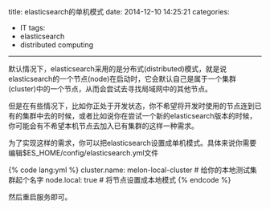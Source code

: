 title: elasticsearch的单机模式
date: 2014-12-10 14:25:21
categories:
- IT
tags:
- elasticsearch
- distributed computing
---
默认情况下，elasticsearch采用的是分布式(distributed)模式，就是说elasticsearch的一个节点(node)在启动时，它会默认自己是属于一个集群(cluster)中的一个节点，从而会尝试去寻找局域网中的其他节点。

但是在有些情况下，比如你正处于开发状态，你不希望将开发时使用的节点连到已有的集群中去的时候，或者比如说你在尝试一个新的elasticsearch版本的时候，你可能会有不希望本机节点去加入已有集群的这样一种需求。

为了实现这样的需求，你可以把elasticsearch设置成单机模式。具体来说你需要编辑$ES_HOME/config/elasticsearch.yml文件

{% code lang:yml %}
cluster.name: melon-local-cluster # 给你的本地测试集群起个名字
node.local: true # 将节点设置成本地模式
{% endcode %}

然后重启服务即可。